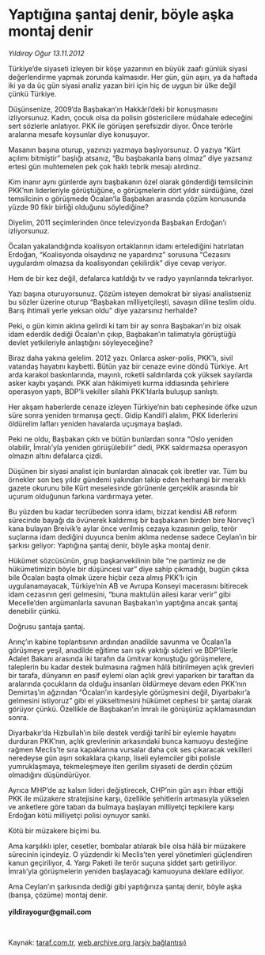 # Yaptığına şantaj denir, böyle aşka montaj denir 

*Yıldıray Oğur 13.11.2012*

<div class="yazi"><p>Türkiye’de siyaseti izleyen bir köşe yazarının en büyük zaafı günlük siyasi değerlendirme yapmak zorunda kalmasıdır. Her gün, gün aşırı, ya da haftada iki ya da üç gün siyasi analiz yazan biri için hiç de uygun bir ülke değil çünkü Türkiye. </p>
<p>Düşünsenize, 2009’da Başbakan’ın Hakkâri’deki bir konuşmasını izliyorsunuz. Kadın, çocuk olsa da polisin göstericilere müdahale edeceğini sert sözlerle anlatıyor. PKK ile görüşen şerefsizdir diyor. Önce terörle aralarına mesafe koysunlar diye konuşuyor. </p>
<p>Masanın başına oturup, yazınızı yazmaya başlıyorsunuz. O yazıya “Kürt açılımı bitmiştir” başlığı atsanız, “Bu başbakanla barış olmaz” diye yazsanız ertesi gün muhtemelen pek çok haklı tebrik mesajı alırdınız. </p>
<p>Kim inanır aynı günlerde aynı başbakanın özel olarak gönderdiği temsilcinin PKK’nın liderleriyle görüştüğüne, o görüşmelerin dört yıldır sürdüğüne, özel temsilcinin o görüşmede Öcalan’la Başbakan arasında çözüm konusunda yüzde 90 fikir birliği olduğunu söylediğine? </p>
<p>Diyelim, 2011 seçimlerinden önce televizyonda Başbakan Erdoğan’ı izliyorsunuz. </p>
<p>Öcalan yakalandığında koalisyon ortaklarının idamı ertelediğini hatırlatan Erdoğan, “Koalisyonda olsaydınız ne yapardınız” sorusuna “Cezasını uygulardım olmazsa da koalisyondan çekilirdik” diye cevap veriyor.</p>
<p>Hem de bir kez değil, defalarca katıldığı tv ve radyo yayınlarında tekrarlıyor.</p>
<p>Yazı başına oturuyorsunuz. Çözüm isteyen demokrat bir siyasi analistseniz bu sözler üzerine oturup “Başbakan milliyetçileşti, savaşın diline teslim oldu. Barış ihtimali yerle yeksan oldu” diye yazarsınız herhalde?</p>
<p>Peki, o gün kimin aklına gelirdi ki tam bir ay sonra Başbakan’ın biz olsak idam ederdik dediği Öcalan’ın çıkıp, Başbakan’ın talimatıyla görüştüğü devlet yetkileriyle anlaştığını söyleyeceğine?</p>
<p>Biraz daha yakına gelelim. 2012 yazı. Onlarca asker-polis, PKK’lı, sivil vatandaş hayatını kaybetti. Bütün yaz bir cenaze evine döndü Türkiye. Art arda karakol baskınlarında, mayınlı, roketli saldırılarda çok yüksek sayılarda asker kaybı yaşandı. PKK alan hâkimiyeti kurma iddiasında şehirlere operasyon yaptı, BDP’li vekiller silahlı PKK’lılarla buluşup sarılıştı.</p>
<p>Her akşam haberlerde cenaze izleyen Türkiye’nin batı cephesinde öfke uzun süre sonra yeniden tırmanışa geçti. Gidip Kandil’i alalım, PKK liderlerini öldürelim lafları yeniden havalarda uçuşmaya başladı. </p>
<p>Peki ne oldu, Başbakan çıktı ve bütün bunlardan sonra “Oslo yeniden olabilir, İmralı’yla yeniden görüşülebilir” dedi, PKK saldırmazsa operasyon olmazın altını defalarca çizdi. </p>
<p>Düşünen bir siyasi analist için bunlardan alınacak çok ibretler var. Tüm bu örnekler son beş yıldır gündemi yakından takip eden herhangi bir meraklı gazete okurunu bile Kürt meselesinde görünenle gerçeklik arasında bir uçurum olduğunun farkına vardırmaya yeter.</p>
<p>Bu yüzden bu kadar tecrübeden sonra idamı, bizzat kendisi AB reform sürecinde bayağı da övünerek kaldırmış bir başbakanın birden bire Norveç’i kana bulayan Breivik’e aylar önce verilmiş cezaya kızasının gelip, terör suçlarına idam dediğini duyunca benim aklıma nedense sadece Ceylan’ın bir şarkısı geliyor: Yaptığına şantaj denir, böyle aşka montaj denir. </p>
<p>Hükümet sözcüsünün, grup başkanvekilinin bile “ne partimiz ne de hükümetimizin böyle bir düşüncesi var” diye sahip çıkmadığı, bugün çıksa bile Öcalan başta olmak üzere hiçbir ceza almış PKK’lı için uygulanamayacak, Türkiye’nin AB ve Avrupa Konseyi macerasını bitirecek idam cezasının geri gelmesini, “buna maktulün ailesi karar verir” gibi Mecelle’den argümanlarla savunan Başbakan’ın yaptığına ancak şantaj denebilir çünkü.</p>
<p>Doğrusu şantaja şantaj. </p>
<p>Arınç’ın kabine toplantısının ardından anadilde savunma ve Öcalan’la görüşmeye yeşil, anadilde eğitime sarı ışık yaktığı sözleri ve BDP’lilerle Adalet Bakanı arasında iki tarafın da ümitvar konuştuğu görüşmelere, taleplerin bu kadar destek bulmasına rağmen hâlâ bitirilmeyen açlık grevleri bir tarafa, dünyanın en pasif eylemi olan açlık grevi yaparken bir taraftan da aralarında çocukların da olduğu insanları öldürmeye devam eden PKK’nın Demirtaş’ın ağzından “Öcalan’ın kardeşiyle görüşmesini değil, Diyarbakır’a gelmesini istiyoruz” gibi el yükseltmesini hükümet cephesi bir şantaj olarak görüyor çünkü. Özellikle de Başbakan’ın İmralı ile görüşürüz açıklamasından sonra. </p>
<p>Diyarbakır’da Hizbullah’ın bile destek verdiği tarihî bir eylemle hayatını durduran PKK’nın, açlık grevlerinin arkasındaki bunca kamuoyu desteğine rağmen Meclis’te sıra kapaklarına vursalar daha çok ses çıkaracak vekilleri neredeyse gün aşırı sokaklara çıkarıp, liseli eylemciler gibi polisle yumruklaşmaya, tekmeleşmeye iten gerilim siyaseti de derdin çözüm olmadığını düşündürüyor.</p>
<p>Ayrıca MHP’de az kalsın lideri değiştirecek, CHP’nin gün aşırı ihbar ettiği PKK ile müzakere stratejisine karşı, özellikle şehitlerin artmasıyla yükselen ve anketlere göre taban da bulmaya başlayan milliyetçi tepkilere karşı Erdoğan kötü milliyetçi polisi oynuyor sanki. </p>
<p>Kötü bir müzakere biçimi bu.</p>
<p>Ama karşılıklı ipler, cesetler, bombalar atılarak bile olsa hâlâ bir müzakere sürecinin içindeyiz. O yüzdendir ki Meclis’ten yerel yönetimleri güçlendiren kanun geçiriliyor, 4. Yargı Paketi ile terör suçuna şiddet şartı getiriliyor. İmralı’yla görüşmelerin yeniden başlayacağı kamuoyuna deklare ediliyor.</p>
<p>Ama Ceylan’ın şarkısında dediği gibi yaptığınıza şantaj denir, böyle aşka (barışa, çözüme) montaj denir.<br/><br/><b>yildirayogur@gmail.com</b></p>
<p> </p>
</div>

Kaynak: [taraf.com.tr](http://www.taraf.com.tr/yildiray-ogur/makale-yaptigina-santaj-denir-boyle-aska-montaj-denir.htm), [web.archive.org (arşiv bağlantısı)](http://web.archive.org/web/20130709130848/http://www.taraf.com.tr/yildiray-ogur/makale-yaptigina-santaj-denir-boyle-aska-montaj-denir.htm)
